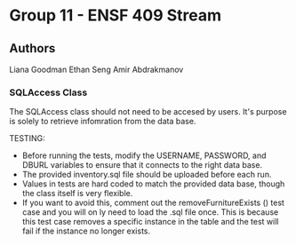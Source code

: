 # Group 11 - ENSF 409 Stream

## Authors
Liana Goodman
Ethan Seng
Amir Abdrakmanov

### SQLAccess Class
The SQLAccess class should not need to be accesed by users. 
It's purpose is solely to retrieve infomration from the data base.

TESTING:
- Before running the tests, modify the USERNAME, PASSWORD, and DBURL variables to ensure that it connects to the right data base.
- The provided inventory.sql file should be uploaded before each run.
- Values in tests are hard coded to match the provided data base, though the class itself is very flexible.
- If you want to avoid this, comment out the removeFurnitureExists () test case and you will on ly need to load the .sql file once. This is because this test case removes a specific instance in the table and the test will fail if the instance no longer exists.

